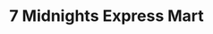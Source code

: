 ---
title: "7 Midnights Express Mart"
url: /buffalo/7-midnights-express-mart/
shop: Lebensmittel
---